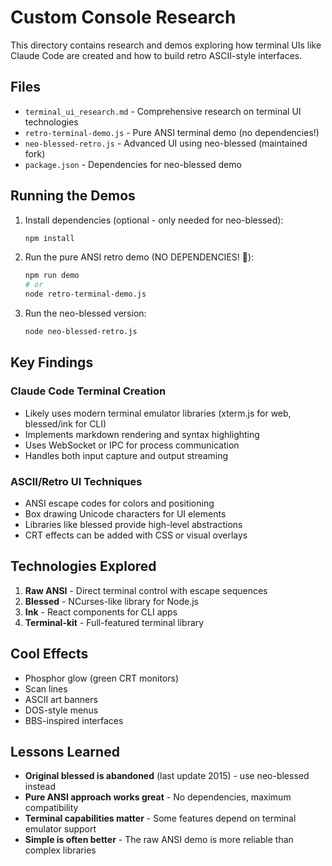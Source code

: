 # Custom Console Research

This directory contains research and demos exploring how terminal UIs like Claude Code are created and how to build retro ASCII-style interfaces.

## Files

- `terminal_ui_research.md` - Comprehensive research on terminal UI technologies
- `retro-terminal-demo.js` - Pure ANSI terminal demo (no dependencies!)
- `neo-blessed-retro.js` - Advanced UI using neo-blessed (maintained fork)
- `package.json` - Dependencies for neo-blessed demo

## Running the Demos

1. Install dependencies (optional - only needed for neo-blessed):
   ```bash
   npm install
   ```

2. Run the pure ANSI retro demo (NO DEPENDENCIES! 🎉):
   ```bash
   npm run demo
   # or
   node retro-terminal-demo.js
   ```

3. Run the neo-blessed version:
   ```bash
   node neo-blessed-retro.js
   ```

## Key Findings

### Claude Code Terminal Creation
- Likely uses modern terminal emulator libraries (xterm.js for web, blessed/ink for CLI)
- Implements markdown rendering and syntax highlighting
- Uses WebSocket or IPC for process communication
- Handles both input capture and output streaming

### ASCII/Retro UI Techniques
- ANSI escape codes for colors and positioning
- Box drawing Unicode characters for UI elements
- Libraries like blessed provide high-level abstractions
- CRT effects can be added with CSS or visual overlays

## Technologies Explored

1. **Raw ANSI** - Direct terminal control with escape sequences
2. **Blessed** - NCurses-like library for Node.js
3. **Ink** - React components for CLI apps
4. **Terminal-kit** - Full-featured terminal library

## Cool Effects

- Phosphor glow (green CRT monitors)
- Scan lines
- ASCII art banners
- DOS-style menus
- BBS-inspired interfaces

## Lessons Learned

- **Original blessed is abandoned** (last update 2015) - use neo-blessed instead
- **Pure ANSI approach works great** - No dependencies, maximum compatibility
- **Terminal capabilities matter** - Some features depend on terminal emulator support
- **Simple is often better** - The raw ANSI demo is more reliable than complex libraries